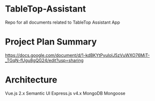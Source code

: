 # TableTop-Assistant
Repo for all documents related to TableTop Assistant App

# Project Plan Summary

https://docs.google.com/document/d/1-kdBKYtPyuIolJ5zVuWXO76MiT-_TGqN-fUgu8gQG24/edit?usp=sharing

# Architecture

Vue.js 2.x
Semantic UI
Express.js v4.x
MongoDB
Mongoose
